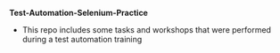 **Test-Automation-Selenium-Practice**
- This repo includes some tasks and workshops that were performed during a test automation training

